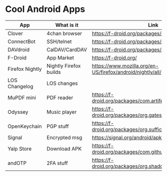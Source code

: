 # Cool Android Apps
| App				| What is it	        | Link             |
|-------------------|-----------------------|------------------|
|Clover				|4chan browser	        | https://f-droid.org/packages/org.floens.chan/ |
|ConnectBot			|SSH/telnet				| https://f-droid.org/packages/org.connectbot/ |
|DAVdroid			|CalDAV/CardDAV	        | https://f-droid.org/packages/at.bitfire.davdroid/ |
|F-Droid			|App Market				| https://f-droid.org/ |
|Firefox Nightly	|Nightly Firefox builds	| https://www.mozilla.org/en-US/firefox/android/nightly/all/ |
|LOS Changelog		|LOS changes	        | |
|MuPDF mini			|PDF reader				| https://f-droid.org/packages/com.artifex.mupdf.mini/ |
|Odyssey			|Music player	        | https://f-droid.org/packages/org.gateshipone.odyssey/ |
|OpenKeychain		|PGP stuff				| https://f-droid.org/packages/org.sufficientlysecure.keychain/ |
|Signal				|Encrypted msg	        | https://signal.org/android/apk/ |
|Yalp Store			|Download APK	        | https://f-droid.org/packages/com.github.yeriomin.yalpstore/ |
|andOTP				|2FA stuff				| https://f-droid.org/packages/org.shadowice.flocke.andotp/ |
